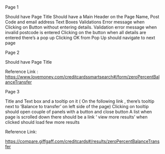 
Page 1


Should have Page Title
Should have a  Main Header on the Page
Name, Post Code and email address Text Boxes
                  Validations Error message when Clicking on Button without entering details.
                   Validation error message when invalid postcode is entered
                   Clicking on the button when all details are entered there’s a pop up
                   Clicking OK from Pop Up should navigate to next page


Page 2

Should have Page Title

Reference Link :
                   https://www.lovemoney.com/creditcardssmartsearch#/form/zeroPercentBalanceTransfer


Page 3

Title and Text box and a tooltip on it ( On the following link , there’s tooltip next to ‘Balance to transfer’ on left side of the page)
Clicking on tooltip should open couple of panels  with a button and close button
A list  when page is scrolled down  there should be a link ‘ view more results’ when clicked should load few more results

Reference Link:

https://compare.giffgaff.com/creditcards#/results/zeroPercentBalanceTransfer
